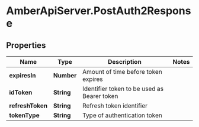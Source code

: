 # AmberApiServer.PostAuth2Response

## Properties
Name | Type | Description | Notes
------------ | ------------- | ------------- | -------------
**expiresIn** | **Number** | Amount of time before token expires | 
**idToken** | **String** | Identifier token to be used as Bearer token | 
**refreshToken** | **String** | Refresh token identifier | 
**tokenType** | **String** | Type of authentication token | 
